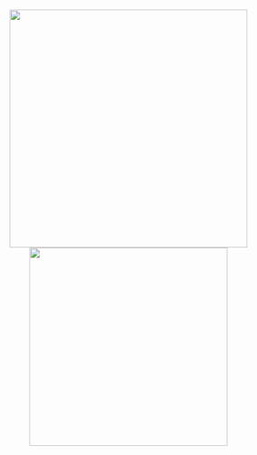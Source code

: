 <h1 align="center">
<img width="420" src="https://github-readme-stats.vercel.app/api?username=kiritsu&theme=radical&show_icons=true&hide_border=true&include_all_commits=true&custom_title=My%20Github%20Stats"/><img width="350" src="https://github-readme-stats.vercel.app/api/top-langs/?username=kiritsu&layout=compact&theme=radical&hide_border=true"/>
</h1>
